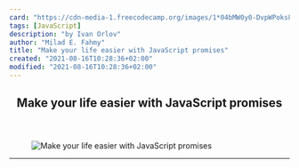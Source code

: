 ```yaml
---
card: "https://cdn-media-1.freecodecamp.org/images/1*04bMW0y0-DvpWPoks8GvlA.png"
tags: [JavaScript]
description: "by Ivan Orlov"
author: "Milad E. Fahmy"
title: "Make your life easier with JavaScript promises"
created: "2021-08-16T10:28:36+02:00"
modified: "2021-08-16T10:28:36+02:00"
---
```

<div class="site-wrapper">
<main id="site-main" class="site-main outer">
<div class="inner">
<article class="post-full post tag-javascript tag-es6 tag-web-development tag-software-development tag-programming ">
<header class="post-full-header">
<h1 class="post-full-title">Make your life easier with JavaScript promises</h1>
</header>
<figure class="post-full-image">
<picture>
<source media="(max-width: 700px)" sizes="1px" srcset="data:image/gif;base64,R0lGODlhAQABAIAAAAAAAP///yH5BAEAAAAALAAAAAABAAEAAAIBRAA7 1w">
<source media="(min-width: 701px)" sizes="(max-width: 800px) 400px,
(max-width: 1170px) 700px,
1400px" srcset="https://cdn-media-1.freecodecamp.org/images/1*04bMW0y0-DvpWPoks8GvlA.png 300w,
https://cdn-media-1.freecodecamp.org/images/1*04bMW0y0-DvpWPoks8GvlA.png 600w,
https://cdn-media-1.freecodecamp.org/images/1*04bMW0y0-DvpWPoks8GvlA.png 1000w,
https://cdn-media-1.freecodecamp.org/images/1*04bMW0y0-DvpWPoks8GvlA.png 2000w">
<img onerror="this.style.display='none'" src="https://cdn-media-1.freecodecamp.org/images/1*04bMW0y0-DvpWPoks8GvlA.png" alt="Make your life easier with JavaScript promises">
</picture>
</figure>
<section class="post-full-content">
<div class="post-content medium-migrated-article">
</div>
<hr>
</section>
</article>
</div>
</main>
</div>
<!-- Google Tag Manager (noscript) -->
<!-- End Google Tag Manager (noscript) -->
